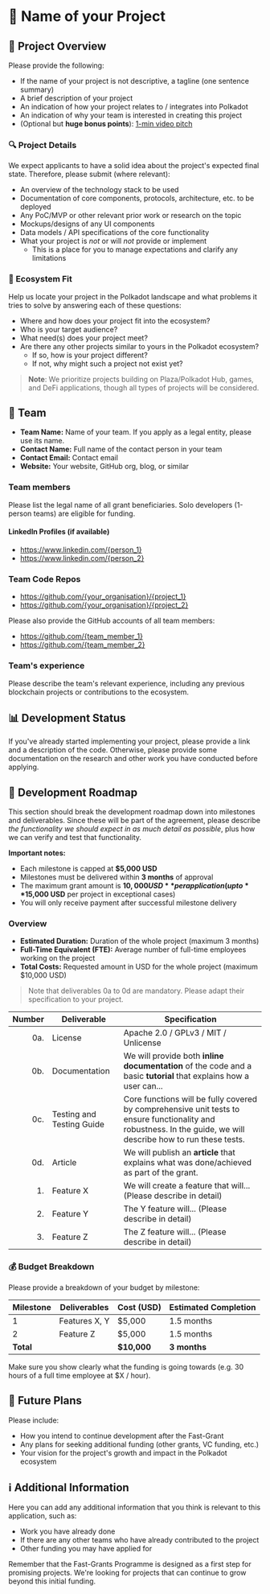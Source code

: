 # 📝 Name of your Project

## 🌟 Project Overview

Please provide the following:

- If the name of your project is not descriptive, a tagline (one sentence summary)
- A brief description of your project
- An indication of how your project relates to / integrates into Polkadot
- An indication of why your team is interested in creating this project
- (Optional but **huge bonus points**): [1-min video pitch](https://www.ycombinator.com/video/)

### 🔍 Project Details

We expect applicants to have a solid idea about the project's expected final state. Therefore, please submit (where relevant):

- An overview of the technology stack to be used
- Documentation of core components, protocols, architecture, etc. to be deployed
- Any PoC/MVP or other relevant prior work or research on the topic
- Mockups/designs of any UI components
- Data models / API specifications of the core functionality
- What your project is *not* or will *not* provide or implement
  - This is a place for you to manage expectations and clarify any limitations

### 🧩 Ecosystem Fit

Help us locate your project in the Polkadot landscape and what problems it tries to solve by answering each of these questions:

- Where and how does your project fit into the ecosystem?
- Who is your target audience?
- What need(s) does your project meet?
- Are there any other projects similar to yours in the Polkadot ecosystem?
  - If so, how is your project different?
  - If not, why might such a project not exist yet?

> **Note**: We prioritize projects building on Plaza/Polkadot Hub, games, and DeFi applications, though all types of projects will be considered.

## 👥 Team

- **Team Name:** Name of your team. If you apply as a legal entity, please use its name.
- **Contact Name:** Full name of the contact person in your team
- **Contact Email:** Contact email
- **Website:** Your website, GitHub org, blog, or similar

### Team members

Please list the legal name of all grant beneficiaries. Solo developers (1-person teams) are eligible for funding.

#### LinkedIn Profiles (if available)

- https://www.linkedin.com/{person_1}
- https://www.linkedin.com/{person_2}

### Team Code Repos

- https://github.com/{your_organisation}/{project_1}
- https://github.com/{your_organisation}/{project_2}

Please also provide the GitHub accounts of all team members:

- https://github.com/{team_member_1}
- https://github.com/{team_member_2}

### Team's experience

Please describe the team's relevant experience, including any previous blockchain projects or contributions to the ecosystem.

## 📊 Development Status

If you've already started implementing your project, please provide a link and a description of the code. Otherwise, please provide some documentation on the research and other work you have conducted before applying.

## 📅 Development Roadmap

This section should break the development roadmap down into milestones and deliverables. Since these will be part of the agreement, please describe *the functionality we should expect in as much detail as possible*, plus how we can verify and test that functionality.

**Important notes:**
- Each milestone is capped at **$5,000 USD**
- Milestones must be delivered within **3 months** of approval
- The maximum grant amount is **$10,000 USD** per application (up to **$15,000 USD** per project in exceptional cases)
- You will only receive payment after successful milestone delivery

### Overview

- **Estimated Duration:** Duration of the whole project (maximum 3 months)
- **Full-Time Equivalent (FTE):**  Average number of full-time employees working on the project
- **Total Costs:** Requested amount in USD for the whole project (maximum $10,000 USD)

> Note that deliverables 0a to 0d are mandatory. Please adapt their specification to your project.

| Number | Deliverable | Specification |
| -----: | ----------- | ------------- |
| 0a. | License | Apache 2.0 / GPLv3 / MIT / Unlicense |
| 0b. | Documentation | We will provide both **inline documentation** of the code and a basic **tutorial** that explains how a user can... |
| 0c. | Testing and Testing Guide | Core functions will be fully covered by comprehensive unit tests to ensure functionality and robustness. In the guide, we will describe how to run these tests. |
| 0d. | Article | We will publish an **article** that explains what was done/achieved as part of the grant. |
| 1. | Feature X | We will create a feature that will... (Please describe in detail) |
| 2. | Feature Y | The Y feature will... (Please describe in detail) |
| 3. | Feature Z | The Z feature will... (Please describe in detail) |

### 💰 Budget Breakdown

Please provide a breakdown of your budget by milestone:

| Milestone | Deliverables | Cost (USD) | Estimated Completion |
| --- | --- | --- | --- |
| 1 | Features X, Y | $5,000 | 1.5 months |
| 2 | Feature Z | $5,000 | 1.5 months |
| **Total** | | **$10,000** | **3 months** |

Make sure you show clearly what the funding is going towards (e.g. 30 hours of a full time employee at $X / hour).

## 🔮 Future Plans

Please include:

- How you intend to continue development after the Fast-Grant
- Any plans for seeking additional funding (other grants, VC funding, etc.)
- Your vision for the project's growth and impact in the Polkadot ecosystem

## ℹ️ Additional Information

Here you can add any additional information that you think is relevant to this application, such as:

- Work you have already done
- If there are any other teams who have already contributed to the project
- Other funding you may have applied for

Remember that the Fast-Grants Programme is designed as a first step for promising projects. We're looking for projects that can continue to grow beyond this initial funding.
